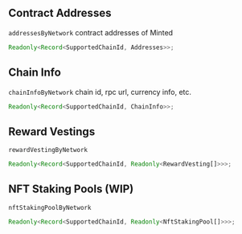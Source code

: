 ## Contract Addresses

`addressesByNetwork`
contract addresses of Minted

```ts
Readonly<Record<SupportedChainId, Addresses>>;
```

## Chain Info

`chainInfoByNetwork`
chain id, rpc url, currency info, etc.

```ts
Readonly<Record<SupportedChainId, ChainInfo>>;
```

## Reward Vestings

`rewardVestingByNetwork`

```ts
Readonly<Record<SupportedChainId, Readonly<RewardVesting[]>>>;
```

## NFT Staking Pools (WIP)

`nftStakingPoolByNetwork`

```ts
Readonly<Record<SupportedChainId, Readonly<NftStakingPool[]>>>;
```
